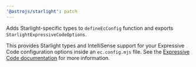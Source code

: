 ```yaml
---
'@astrojs/starlight': patch
---
```


Adds Starlight-specific types to `defineEcConfig` function and exports `StarlightExpressiveCodeOptions`.

This provides Starlight types and IntelliSense support for your Expressive Code configuration options inside an `ec.config.mjs` file. See the [Expressive Code documentation](https://expressive-code.com/key-features/code-component/#using-an-ecconfigmjs-file) for more information.

